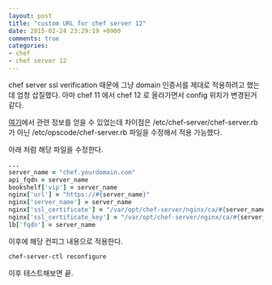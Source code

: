 ```yaml
---
layout: post
title: "custom URL for chef server 12"
date: 2015-02-24 23:29:19 +0900
comments: true
categories: 
- chef
- chef server 12
---
```


chef server ssl verification 때문에 그냥 domain 인증서를 제대로 적용하려고 했는데 엄청 삽질했다. 아마 chef 11 에서 chef 12 로 올라가면서 config 위치가 변경된거 같다. 

[여기](http://www.bitlancer.com/2014/10/custom-chef-server-url/)에서 관련 정보를 얻을 수 있었는데 차이점은 /etc/chef-server/chef-server.rb 가 아닌 /etc/opscode/chef-server.rb 파일을 수정해서 적용 가능했다.

아래 처럼 해당 파일을 수정한다.

``` ruby /etc/opscode/chef-server.rb
...
server_name = "chef.yourdomain.com"
api_fqdn = server_name
bookshelf['vip'] = server_name
nginx['url'] = "https://#{server_name}"
nginx['server_name'] = server_name
nginx['ssl_certificate'] = "/var/opt/chef-server/nginx/ca/#{server_name}.crt"
nginx['ssl_certificate_key'] = "/var/opt/chef-server/nginx/ca/#{server_name}.key"
lb['fqdn'] = server_name
```

이후에 해당 컨피그 내용으로 적용한다.

``` bash
chef-server-ctl reconfigure
```

이후 테스트해보면 끝.
